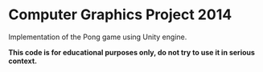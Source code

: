 Computer Graphics Project 2014
=============
Implementation of the Pong game using Unity engine.

**This code is for educational purposes only, do not try to use it in serious context.**